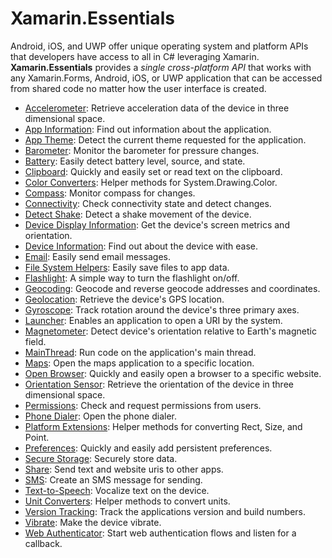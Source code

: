 # Xamarin.Essentials

Android, iOS, and UWP offer unique operating system and platform APIs that developers have access to all in C# leveraging Xamarin.
**Xamarin.Essentials** provides a *single cross-platform API* that works with any Xamarin.Forms, Android, iOS, or UWP application that can be accessed from shared code no matter how the user interface is created.

- [Accelerometer](https://docs.microsoft.com/en-us/xamarin/essentials/accelerometer): Retrieve acceleration data of the device in three dimensional space.
- [App Information](https://docs.microsoft.com/en-us/xamarin/essentials/app-information): Find out information about the application.
- [App Theme](https://docs.microsoft.com/en-us/xamarin/essentials/app-theme): Detect the current theme requested for the application.
- [Barometer](https://docs.microsoft.com/en-us/xamarin/essentials/barometer): Monitor the barometer for pressure changes.
- [Battery](https://docs.microsoft.com/en-us/xamarin/essentials/battery): Easily detect battery level, source, and state.
- [Clipboard](https://docs.microsoft.com/en-us/xamarin/essentials/clipboard): Quickly and easily set or read text on the clipboard.
- [Color Converters](https://docs.microsoft.com/en-us/xamarin/essentials/color-converters): Helper methods for System.Drawing.Color.
- [Compass](https://docs.microsoft.com/en-us/xamarin/essentials/compass): Monitor compass for changes.
- [Connectivity](https://docs.microsoft.com/en-us/xamarin/essentials/connectivity): Check connectivity state and detect changes.
- [Detect Shake](https://docs.microsoft.com/en-us/xamarin/essentials/detect-shake): Detect a shake movement of the device.
- [Device Display Information](https://docs.microsoft.com/en-us/xamarin/essentials/device-display): Get the device's screen metrics and orientation.
- [Device Information](https://docs.microsoft.com/en-us/xamarin/essentials/device-information): Find out about the device with ease.
- [Email](https://docs.microsoft.com/en-us/xamarin/essentials/email): Easily send email messages.
- [File System Helpers](https://docs.microsoft.com/en-us/xamarin/essentials/file-system-helpers): Easily save files to app data.
- [Flashlight](https://docs.microsoft.com/en-us/xamarin/essentials/flashlight): A simple way to turn the flashlight on/off.
- [Geocoding](https://docs.microsoft.com/en-us/xamarin/essentials/geocoding): Geocode and reverse geocode addresses and coordinates.
- [Geolocation](https://docs.microsoft.com/en-us/xamarin/essentials/geolocation): Retrieve the device's GPS location.
- [Gyroscope](https://docs.microsoft.com/en-us/xamarin/essentials/gyroscope): Track rotation around the device's three primary axes.
- [Launcher](https://docs.microsoft.com/en-us/xamarin/essentials/launcher): Enables an application to open a URI by the system.
- [Magnetometer](https://docs.microsoft.com/en-us/xamarin/essentials/magnetometer): Detect device's orientation relative to Earth's magnetic field.
- [MainThread](https://docs.microsoft.com/en-us/xamarin/essentials/main-thread): Run code on the application's main thread.
- [Maps](https://docs.microsoft.com/en-us/xamarin/essentials/maps): Open the maps application to a specific location.
- [Open Browser](https://docs.microsoft.com/en-us/xamarin/essentials/open-browser): Quickly and easily open a browser to a specific website.
- [Orientation Sensor](https://docs.microsoft.com/en-us/xamarin/essentials/orientation-sensor): Retrieve the orientation of the device in three dimensional space.
- [Permissions](https://docs.microsoft.com/en-us/xamarin/essentials/permissions): Check and request permissions from users.
- [Phone Dialer](https://docs.microsoft.com/en-us/xamarin/essentials/phone-dialer): Open the phone dialer.
- [Platform Extensions](https://docs.microsoft.com/en-us/xamarin/essentials/platform-extensions): Helper methods for converting Rect, Size, and Point.
- [Preferences](https://docs.microsoft.com/en-us/xamarin/essentials/preferences): Quickly and easily add persistent preferences.
- [Secure Storage](https://docs.microsoft.com/en-us/xamarin/essentials/secure-storage): Securely store data.
- [Share](https://docs.microsoft.com/en-us/xamarin/essentials/share): Send text and website uris to other apps.
- [SMS](https://docs.microsoft.com/en-us/xamarin/essentials/sms): Create an SMS message for sending.
- [Text-to-Speech](https://docs.microsoft.com/en-us/xamarin/essentials/text-to-speech): Vocalize text on the device.
- [Unit Converters](https://docs.microsoft.com/en-us/xamarin/essentials/unit-converters): Helper methods to convert units.
- [Version Tracking](https://docs.microsoft.com/en-us/xamarin/essentials/version-tracking): Track the applications version and build numbers.
- [Vibrate](https://docs.microsoft.com/en-us/xamarin/essentials/vibrate): Make the device vibrate.
- [Web Authenticator](https://docs.microsoft.com/en-us/xamarin/essentials/web-authenticator): Start web authentication flows and listen for a callback.
